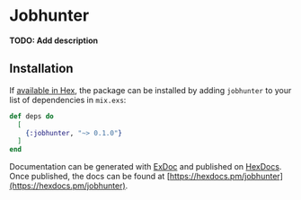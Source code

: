 # Jobhunter

**TODO: Add description**

## Installation

If [available in Hex](https://hex.pm/docs/publish), the package can be installed
by adding `jobhunter` to your list of dependencies in `mix.exs`:

```elixir
def deps do
  [
    {:jobhunter, "~> 0.1.0"}
  ]
end
```

Documentation can be generated with [ExDoc](https://github.com/elixir-lang/ex_doc)
and published on [HexDocs](https://hexdocs.pm). Once published, the docs can
be found at [https://hexdocs.pm/jobhunter](https://hexdocs.pm/jobhunter).

